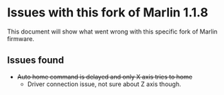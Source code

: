 # Issues with this fork of Marlin 1.1.8

This document will show what went wrong with this specific fork of Marlin firmware.

## Issues found

- ~~Auto home command is delayed and only X axis tries to home~~
  - Driver connection issue, not sure about Z axis though.
